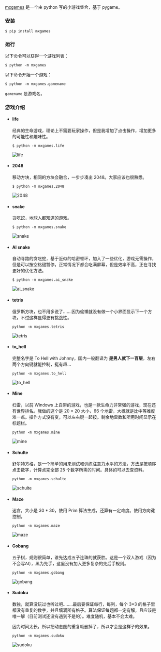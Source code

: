 [mxgames](https://github.com/MemoryD/mxgames) 是一个由 python 写的小游戏集合，基于 pygame。

### 安装

```shell
$ pip install mxgames
```



### 运行

以下命令可以获得一个游戏列表：

```shell
$ python -m mxgames
```

以下命令开始一个游戏：

```shell
$ python -m mxgames.gamename
```

`gamename` 是游戏名。



### 游戏介绍

- #### **life**

  经典的生命游戏，理论上不需要玩家操作，但是我增加了点击操作，增加更多的可能性和趣味性。

  ```shell
  $ python -m mxgames.life
  ```

  ![life](https://raw.githubusercontent.com/MemoryD/mxgames/master/screenshot/life.gif)

- #### **2048**

  移动方块，相同的方块会融合，一步步凑出 2048。大家应该也很熟悉。

  ```shell
  $ python -m mxgames.2048
  ```

  ![2048](https://raw.githubusercontent.com/MemoryD/mxgames/master/screenshot//2048.gif)

- #### snake

  贪吃蛇，地球人都知道的游戏。

  ```shell
  $ python -m mxgames.snake
  ```

  ![snake](https://raw.githubusercontent.com/MemoryD/mxgames/master/screenshot/snake.gif)

- #### **AI snake**

  自动寻路的贪吃蛇，基于近似的哈密顿环，加入了一些优化，游戏无需操作，但是可以按空格键暂停，正常情况下都会吃满屏幕，但是效率不高，正在寻找更好的优化方法。

  ```shell
  $ python -m mxgames.ai_snake
  ```

  ![ai_snake](https://raw.githubusercontent.com/MemoryD/mxgames/master/screenshot/ai_snake.gif)

- #### **tetris**

  俄罗斯方块，也不用多说了.......因为偷懒就没有做一个小界面显示下一个方块，不过这样显得更有挑战性。

  ```shell
  python -m mxgames.tetris
  ```

  ![tetris](https://raw.githubusercontent.com/MemoryD/mxgames/master/screenshot/tetris.gif)

- #### **to_hell**

  完整名字是 To Hell with Johnny，国内一般翻译为 **是男人就下一百层**，左右两个方向键就能控制，挺有趣...

  ```shell
  python -m mxgames.to_hell
  ```

  ![to_hell](https://raw.githubusercontent.com/MemoryD/mxgames/master/screenshot/to_hell.gif)

- #### **Mine**

  扫雷，以前 Windows 上自带的游戏，也是一款生命力非常强的游戏，现在还有世界排名。我做的这个是 20 * 20 大小，66 个地雷，大概就是比中等难度难一点。操作方式没有变，可以左右键一起按。剩余地雷数和所用时间显示在标题栏。

  ```shell
  python -m mxgames.mine
  ```

  ![mine](https://raw.githubusercontent.com/MemoryD/mxgames/master/screenshot/mine.gif)


- #### **Schulte**

  舒尔特方格，是一个简单的用来测试和训练注意力水平的方法，方法是按顺序点击数字，计算点完全部 25 个数字所需的时间。具体的可以去查资料。

  ```shell
  python -m mxgames.schulte
  ```

  ![schulte](https://raw.githubusercontent.com/MemoryD/mxgames/master/screenshot/schulte.gif)

- #### **Maze**

  迷宫，大小是 30 * 30，使用 Prim 算法生成，还算有一定难度。使用方向键控制。

  ```shell
  python -m mxgames.maze
  ```

  ![maze](https://raw.githubusercontent.com/MemoryD/mxgames/master/screenshot/maze.gif)



- #### **Gobang**

  五子棋，规则很简单，谁先达成五子连珠的就获胜。这是一个双人游戏（因为不会写AI），黑为先手，这里没有加入更多复杂的先后手规则。

  ```shell
  python -m mxgames.gobang
  ```

  ![gobang](https://raw.githubusercontent.com/MemoryD/mxgames/master/screenshot/gobang.gif)

- #### **Sudoku**

  数独，就算没玩过也听过吧........最后要保证每行，每列，每个 3*3 的格子里都没有重复的数字，并且填满所有格子。算法保证每题都一定有解，且应该是唯一解（目前测试还没有遇到不是的）。难度随机，基本不会太难。

  因为时间太长，所以把动态图的重复帧删掉了，所以才会是这样子的效果。

  ```shell
  python -m mxgames.sudoku
  ```

  ![sudoku](https://raw.githubusercontent.com/MemoryD/mxgames/master/screenshot/sudoku.gif)

  

  